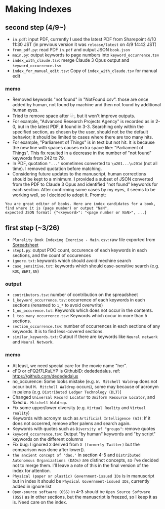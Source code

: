 # Making Indexes

## second step (4/9~)
- `in.pdf`: input PDF, currently I used the latest PDF from Sharepoint 4/10 11:30 JST (in previous version it was `release/latest` on 4/9 14:42 JST)
- `from_pdf.py`: read PDF `in.pdf` and output JSON `book.json`
- `main.py`: output keywords to page numbers into `keyword_occurrence.tsv`
- `index_with_claude.tsv`: merge Claude 3 Opus output and `keyword_occurrence.tsv`
- `index_for_manual_edit.tsv`: Copy of `index_with_claude.tsv` for manual edit

### memo
- Removed keywords "not found" in "NotFound.csv". those are once added by human, not found by machine and then not found by additional human eyes.
- Tried to remove space after ⿻, but it won't improve outputs.
- For example, "Advanced Research Projects Agency" is recorded as in 2-0, but in the latest PDF, it found in 3-3. Searching only within the specified section, as chosen by the user, should not be the default behavior; it should be limited to cases where there are too many hits.
- For example, "Parliament of Things" is in text but not hit. It is because the new line with spaces causes extra space like: "Parliament of  Things". This fix resulted in a decrease in the number of "not found" keywords from 242 to 79.
- In PDF, quotation `"..."` sometimes converted to `\u201...\u201d` (not all time). I removed quotation before matching. 
- Considering future updates to the manuscript, human corrections should be kept to a minimum. I provided a subset of JSON converted from the PDF to Claude 3 Opus and identified "not found" keywords for each section. After confirming some cases by my eyes, it seems to be working well, so I decided to adopt it. Prompt:

```
You are great editor of books. Here are index candidates for a book, find where it is (page number) or output "NaN".
expected JSON format: {"<keyword>": "<page number or NaN>", ...}
```

## first step (~3/26)
- `Plurality Book Indexing Exercise - Main.csv`: raw file exported from [Spreadsheet](https://docs.google.com/spreadsheets/d/1gmyjFbErt_CW8-qLKChSpciLlCDGUhLriYFov0HO3qA/edit#gid=0)
- `step1.py`: output POC count, occurence of each keywords in each sections, and the count of occurences
- `ignore.txt`: keywords which should avoid mechine search
- `case_sensitive.txt`: keywords which should case-sensitive search (e.g. `ROC`, `BERT`, `UN`)

### output
- `contributors.tsv`: number of contribution on the spreadsheet
- `1_keyword_occurrence.tsv`: occurrence of each keywords in each sections (renamed to `1_*` to avoid overwrite)
- `1_no_occurence.txt`: Keywords which does not occur in the contents.
- `1_too_many_occurrence.tsv`: Keywords which occur in more than 5 sections.
- `section_occurrence.tsv`: number of occurrences in each sections of any keywords. It is to find less-covered sections.
- `similar_keywords.txt`: Output if there are keywords like `Neural network` and `Neural Network`.

### memo

- At least, we need special care for the movie name "her".
- cFQ or cFQ2f7LRuLYP is GithubID: dedededalus. ref: https://github.com/dedededalus
- no_occurence: Some looks mistake (e.g. `W. Mitchell Waldrop` does not occur but `M. Mitchell Waldrop` occurs), some may because of acronym in palens (e.g. `Distributed Ledger Technology (DLT)`)
- Changed `Universal Record Locator` to `Uniform Resource Locator`, and fixed `W. Mitchell Waldrop`.
- Fix some upper/lower diversity (e.g. `Virtual Reality` and `Virtual reality`)
- Keywords with acronym such as `Artificial Intelligence (AI)`: If it does not occerred, remove after palens and search again.
- Keywords with quotes such as `Diversity of "groups"`: remove quotes
- `keyword_occurrence.tsv`: Output "by human" keywords and "by script" keywords on the different columns
- Fix bug: I ignored `X` derived from `X (formerly Twitter)` but the comparison was done after lower().
- `the ancient concept of 'dao.'` in section 4-5 and `Distributed Autonomous Organizations (DAOs)` are distinct concepts, so I've decided not to merge them. I'll leave a note of this in the final version of the index for attention.
- `Physical (paper or plastic) Government-issued IDs` is in manuscript but in index it should be `Physical Government-issued IDs`, currently added in ignore list
- `Open-source software (OSS)` in 4-3 should be `Open Source Software (OSS)` as in other sections, but the manuscript is freezed, so I keep it as is. Need care on the index.